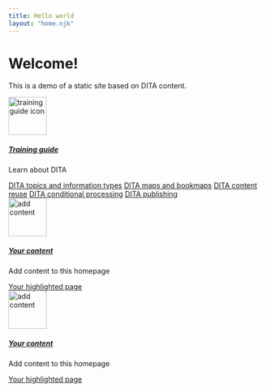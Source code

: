 ```yaml
---
title: Hello world
layout: "home.njk"
---
```


# Welcome!  

This is a demo of a static site based on DITA content.

<div class="jumbotron">
  <div class="row">
    <div class="col">
      <div  class="card">
        <a class="home-card" href="/training-guide/toc.html"> 
        <div class="home-card-img-top-box">
        <span class="helper"></span> 
        <img  src="https://www.ixiasoft.com/wp-content/uploads/2017/09/dita.jpg" alt="training guide icon" class="home-card-img-top" href="/training-guide/toc.html" height="75px" width="auto"/>
        </div>
        <div class="card-body">
          <h5 class="card-title">Training guide</h5> </a>
            <p class="card-text">Learn about DITA </p>
            <a href="/training-guide/en/to_topics_information_types.html" class="btn btn-outline-primary">DITA topics and information types</a>
            <a href="/training-guide/en/to_ditamaps_bookmaps.html" class="btn btn-outline-primary">DITA maps and bookmaps</a>
            <a href="/training-guide/en/to_reusing_content.html" class="btn btn-outline-primary">DITA content reuse</a>
            <a href="/training-guide/en/to_conditional_processing.html" class="btn btn-outline-primary">DITA conditional processing</a>
            <a href="/training-guide/en/to_publishing.html" class="btn btn-outline-primary">DITA publishing</a>
        </div>
      </div>
    </div>
    <div class="col">
      <div  class="card">
        <a class="home-card" href="/"> 
        <div class="home-card-img-top-box"> 
        <span class="helper"></span>
        <img  src="https://encrypted-tbn0.gstatic.com/images?q=tbn:ANd9GcTMzGrPNEW8fpq4XoWBI8QoNFD7eXouAJo-4A&usqp=CAU" alt="add content" class="home-card-img-top" href="/"  height="75px" width="auto"/>
        </div>
        <div class="card-body">
          <h5 class="card-title">Your content</h5></a>
            <p class="card-text">Add content to this homepage</p>
            <a href="/" class="btn btn-outline-primary">Your highlighted page</a>
        </div>
      </div>
    </div>
    <div class="col">
      <div  class="card">
        <a class="home-card" href="/"> 
        <div class="home-card-img-top-box"> 
        <span class="helper"></span>
        <img  src="https://encrypted-tbn0.gstatic.com/images?q=tbn:ANd9GcTMzGrPNEW8fpq4XoWBI8QoNFD7eXouAJo-4A&usqp=CAU" alt="add content" class="home-card-img-top" href="/"  height="75px" width="auto"/>
        </div>
        <div class="card-body">
          <h5 class="card-title">Your content</h5></a>
            <p class="card-text">Add content to this homepage</p>
            <a href="/" class="btn btn-outline-primary">Your highlighted page</a>
        </div>
      </div>
    </div>
  </div>
  </div>